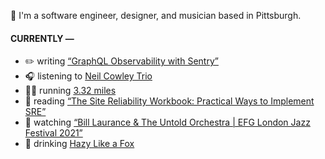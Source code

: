 👋 I'm a software engineer, designer, and musician based in Pittsburgh.

#### CURRENTLY —

* ✏️ writing [“GraphQL Observability with Sentry”](https://www.amoscato.com/journal/graphql-observability/)
* 🎧 listening to [Neil Cowley Trio](https://www.last.fm/music/Neil+Cowley+Trio/_/Lament)
* 🏃‍♂️ running [3.32 miles](https://www.strava.com/activities/7038095230)
* 📘 reading [“The Site Reliability Workbook: Practical Ways to Implement SRE”](https://www.goodreads.com/book/show/39687146-the-site-reliability-workbook)
* 🍿 watching [“Bill Laurance &amp; The Untold Orchestra | EFG London Jazz Festival 2021”](https://youtu.be/W626yZi15js)
* 🍺 drinking [Hazy Like a Fox](https://untappd.com/user/namoscato/checkin/1148499155)

